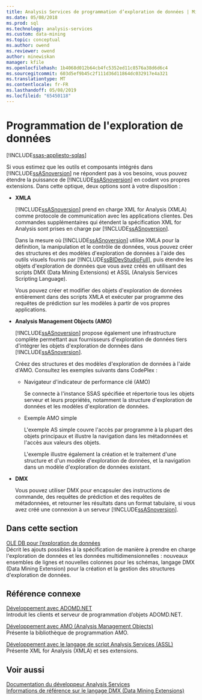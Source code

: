 ```yaml
---
title: Analysis Services de programmation d’exploration de données | Microsoft Docs
ms.date: 05/08/2018
ms.prod: sql
ms.technology: analysis-services
ms.custom: data-mining
ms.topic: conceptual
ms.author: owend
ms.reviewer: owend
author: minewiskan
manager: kfile
ms.openlocfilehash: 1b4068d012b64cb4fc5352ed11c8576a38d6d6c4
ms.sourcegitcommit: 603d5ef9b45c2f111d36d11864dc032917e4a321
ms.translationtype: MT
ms.contentlocale: fr-FR
ms.lasthandoff: 05/08/2019
ms.locfileid: "65450118"
---
```

# <a name="data-mining-programming"></a>Programmation de l'exploration de données
[!INCLUDE[ssas-appliesto-sqlas](../../includes/ssas-appliesto-sqlas.md)]

  Si vous estimez que les outils et composants intégrés dans [!INCLUDE[ssASnoversion](../../includes/ssasnoversion-md.md)] ne répondent pas à vos besoins, vous pouvez étendre la puissance de [!INCLUDE[ssASnoversion](../../includes/ssasnoversion-md.md)] en codant vos propres extensions. Dans cette optique, deux options sont à votre disposition :  
  
-   **XMLA**  
  
     [!INCLUDE[ssASnoversion](../../includes/ssasnoversion-md.md)] prend en charge XML for Analysis (XMLA) comme protocole de communication avec les applications clientes. Des commandes supplémentaires qui étendent la spécification XML for Analysis sont prises en charge par [!INCLUDE[ssASnoversion](../../includes/ssasnoversion-md.md)].  
  
     Dans la mesure où [!INCLUDE[ssASnoversion](../../includes/ssasnoversion-md.md)] utilise XMLA pour la définition, la manipulation et le contrôle de données, vous pouvez créer des structures et des modèles d'exploration de données à l'aide des outils visuels fournis par [!INCLUDE[ssBIDevStudioFull](../../includes/ssbidevstudiofull-md.md)], puis étendre les objets d'exploration de données que vous avez créés en utilisant des scripts DMX (Data Mining Extensions) et ASSL (Analysis Services Scripting Language).  
  
     Vous pouvez créer et modifier des objets d'exploration de données entièrement dans des scripts XMLA et exécuter par programme des requêtes de prédiction sur les modèles à partir de vos propres applications.  
  
-   **Analysis Management Objects (AMO)**  
  
     [!INCLUDE[ssASnoversion](../../includes/ssasnoversion-md.md)] propose également une infrastructure complète permettant aux fournisseurs d'exploration de données tiers d'intégrer les objets d'exploration de données dans [!INCLUDE[ssASnoversion](../../includes/ssasnoversion-md.md)].  
  
     Créez des structures et des modèles d'exploration de données à l'aide d'AMO. Consultez les exemples suivants dans CodePlex :  
  
    -   Navigateur d'indicateur de performance clé (AMO)  
  
         Se connecte à l'instance SSAS spécifiée et répertorie tous les objets serveur et leurs propriétés, notamment la structure d'exploration de données et les modèles d'exploration de données.  
  
    -   Exemple AMO simple  
  
         L'exemple AS simple couvre l'accès par programme à la plupart des objets principaux et illustre la navigation dans les métadonnées et l'accès aux valeurs des objets.  
  
         L'exemple illustre également la création et le traitement d'une structure et d'un modèle d'exploration de données, et la navigation dans un modèle d'exploration de données existant.  
  
-   **DMX**  
  
     Vous pouvez utiliser DMX pour encapsuler des instructions de commande, des requêtes de prédiction et des requêtes de métadonnées, et retourner les résultats dans un format tabulaire, si vous avez créé une connexion à un serveur [!INCLUDE[ssASnoversion](../../includes/ssasnoversion-md.md)].  
  
## <a name="in-this-section"></a>Dans cette section  
 [OLE DB pour l’exploration de données](data-mining-programming-ole-db.md)  
 Décrit les ajouts possibles à la spécification de manière à prendre en charge l'exploration de données et les données multidimensionnelles : nouveaux ensembles de lignes et nouvelles colonnes pour les schémas, langage DMX (Data Mining Extension) pour la création et la gestion des structures d'exploration de données.  
  
## <a name="related-reference"></a>Référence connexe  
 [Développement avec ADOMD.NET](https://docs.microsoft.com/bi-reference/adomd/developing-with-adomd-net)  
 Introduit les clients et serveur de programmation d’objets ADOMD.NET.  
  
 [Développement avec AMO &#40;Analysis Management Objects&#41;](https://docs.microsoft.com/bi-reference/amo/developing-with-analysis-management-objects-amo)  
 Présente la bibliothèque de programmation AMO.  
  
 [Développement avec le langage de script Analysis Services &#40;ASSL&#41;](https://docs.microsoft.com/bi-reference/assl/analysis-services-scripting-language-assl-for-xmla)  
 Présente XML for Analysis (XMLA) et ses extensions.  
  
## <a name="see-also"></a>Voir aussi  
 [Documentation du développeur Analysis Services](../analysis-services-developer-documentation.md)   
 [Informations de référence sur le langage DMX &#40;Data Mining Extensions&#41;](../../dmx/data-mining-extensions-dmx-reference.md)  
  
  
